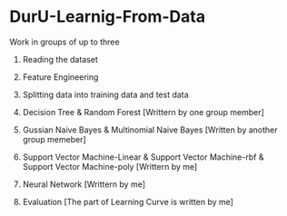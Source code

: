 # DurU-Learnig-From-Data

Work in groups of up to three

1. Reading the dataset

2. Feature Engineering

3. Splitting data into training data and test data

4. Decision Tree & Random Forest [Writtern by one group member]

5. Gussian Naive Bayes & Multinomial Naive Bayes [Written by another group memeber]

6. Support Vector Machine-Linear & Support Vector Machine-rbf & Support Vector Machine-poly [Writtern by me]

7. Neural Network [Writtern by me]

8. Evaluation [The part of Learning Curve is written by me]


